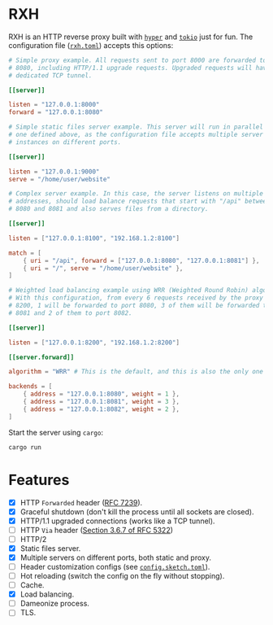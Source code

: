 # RXH

RXH is an HTTP reverse proxy built with [`hyper`](https://github.com/hyperium/hyper)
and [`tokio`](https://github.com/tokio-rs/tokio) just for fun. The
configuration file ([`rxh.toml`](rxh.toml)) accepts this options:

```toml
# Simple proxy example. All requests sent to port 8000 are forwarded to port
# 8080, including HTTP/1.1 upgrade requests. Upgraded requests will have their
# dedicated TCP tunnel.

[[server]]

listen = "127.0.0.1:8000"
forward = "127.0.0.1:8080"

# Simple static files server example. This server will run in parallel with the
# one defined above, as the configuration file accepts multiple server
# instances on different ports.

[[server]]

listen = "127.0.0.1:9000"
serve = "/home/user/website"

# Complex server example. In this case, the server listens on multiple IP
# addresses, should load balance requests that start with "/api" between ports
# 8080 and 8081 and also serves files from a directory.

[[server]]

listen = ["127.0.0.1:8100", "192.168.1.2:8100"]

match = [
    { uri = "/api", forward = ["127.0.0.1:8080", "127.0.0.1:8081"] },
    { uri = "/", serve = "/home/user/website" },
]

# Weighted load balancing example using WRR (Weighted Round Robin) algorithm.
# With this configuration, from every 6 requests received by the proxy at port
# 8200, 1 will be forwarded to port 8080, 3 of them will be forwarded to port
# 8081 and 2 of them to port 8082.

[[server]]

listen = ["127.0.0.1:8200", "192.168.1.2:8200"]

[[server.forward]]

algorithm = "WRR" # This is the default, and this is also the only one for now.

backends = [
    { address = "127.0.0.1:8080", weight = 1 },
    { address = "127.0.0.1:8081", weight = 3 },
    { address = "127.0.0.1:8082", weight = 2 },
]
```


Start the server using `cargo`:

```bash
cargo run
```

# Features

- [x] HTTP `Forwarded` header ([RFC 7239](https://www.rfc-editor.org/rfc/rfc7239)).
- [x] Graceful shutdown (don't kill the process until all sockets are closed).
- [x] HTTP/1.1 upgraded connections (works like a TCP tunnel).
- [ ] HTTP `Via` header ([Section 3.6.7 of RFC 5322](https://httpwg.org/specs/rfc9110.html#field.via))
- [ ] HTTP/2
- [x] Static files server.
- [x] Multiple servers on different ports, both static and proxy.
- [ ] Header customization configs (see [`config.sketch.toml`](config.sketch.toml)).
- [ ] Hot reloading (switch the config on the fly without stopping).
- [ ] Cache.
- [x] Load balancing.
- [ ] Dameonize process.
- [ ] TLS.
